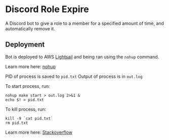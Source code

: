 # Discord Role Expire

A Discord bot to give a role to a member for a specified amount of time, and automatically remove it.

## Deployment

Bot is deployed to AWS [Lightsail](https://lightsail.aws.amazon.com/ls/webapp/us-west-2/instances/Discord_Expire_Roles_Bot_1/connect) and being ran using the `nohup` command.

Learn more here: [nohup](https://www.geeksforgeeks.org/nohup-command-in-linux-with-examples/#)

PID of process is saved to `pid.txt`
Output of process is in `out.log`

To start process, run:
```
nohup make start > out.log 2>&1 &
echo $! > pid.txt
```

To kill process, run:
```
kill -9 `cat pid.txt`
rm pid.txt
```

Learn more here: [Stackoverflow](https://stackoverflow.com/questions/17385794/how-to-get-the-process-id-to-kill-a-nohup-process)

